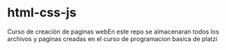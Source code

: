 # html-css-js
Curso de creación de paginas webEn este repo se almacenaran todos los archivos y paginas creadas en el curso de programacion basica de platzi
